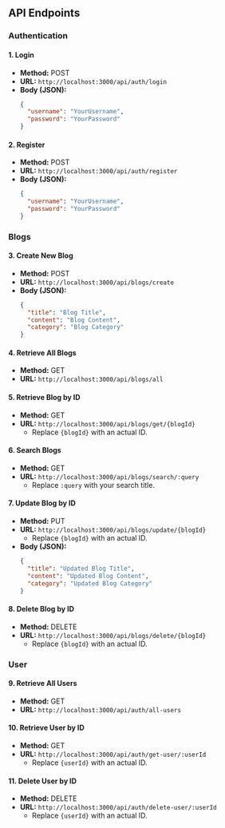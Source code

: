 ## API Endpoints

### Authentication

#### 1. Login

- **Method:** POST
- **URL:** `http://localhost:3000/api/auth/login`
- **Body (JSON):**
  ```json
  {
    "username": "YourUsername",
    "password": "YourPassword"
  }
  ```

#### 2. Register

- **Method:** POST
- **URL:** `http://localhost:3000/api/auth/register`
- **Body (JSON):**
  ```json
  {
    "username": "YourUsername",
    "password": "YourPassword"
  }
  ```

### Blogs

#### 3. Create New Blog

- **Method:** POST
- **URL:** `http://localhost:3000/api/blogs/create`
- **Body (JSON):**
  ```json
  {
    "title": "Blog Title",
    "content": "Blog Content",
    "category": "Blog Category"
  }
  ```

#### 4. Retrieve All Blogs

- **Method:** GET
- **URL:** `http://localhost:3000/api/blogs/all`

#### 5. Retrieve Blog by ID

- **Method:** GET
- **URL:** `http://localhost:3000/api/blogs/get/{blogId}`
  - Replace `{blogId}` with an actual ID.

#### 6. Search Blogs

- **Method:** GET
- **URL:** `http://localhost:3000/api/blogs/search/:query`
  - Replace `:query` with your search title.

#### 7. Update Blog by ID

- **Method:** PUT
- **URL:** `http://localhost:3000/api/blogs/update/{blogId}`
  - Replace `{blogId}` with an actual ID.
- **Body (JSON):**
  ```json
  {
    "title": "Updated Blog Title",
    "content": "Updated Blog Content",
    "category": "Updated Blog Category"
  }
  ```

#### 8. Delete Blog by ID

- **Method:** DELETE
- **URL:** `http://localhost:3000/api/blogs/delete/{blogId}`
  - Replace `{blogId}` with an actual ID.

### User

#### 9. Retrieve All Users

- **Method:** GET
- **URL:** `http://localhost:3000/api/auth/all-users`

#### 10. Retrieve User by ID

- **Method:** GET
- **URL:** `http://localhost:3000/api/auth/get-user/:userId`
  - Replace `{userId}` with an actual ID.

#### 11. Delete User by ID

- **Method:** DELETE
- **URL:** `http://localhost:3000/api/auth/delete-user/:userId`
  - Replace `{userId}` with an actual ID.
```

